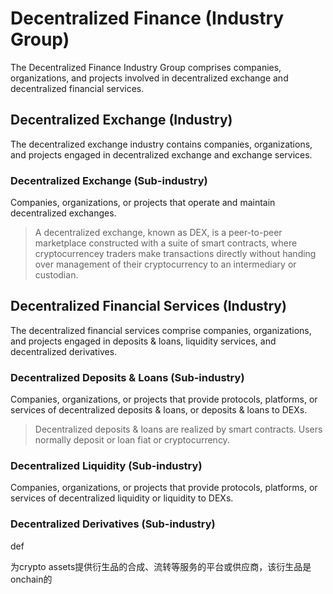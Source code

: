 # Decentralized Finance (Industry Group)

The Decentralized Finance Industry Group comprises companies, organizations, and projects involved in decentralized exchange and decentralized financial services.



## Decentralized Exchange (Industry)

The decentralized exchange industry contains companies, organizations, and projects engaged in decentralized exchange and exchange services.

### Decentralized Exchange (Sub-industry)

Companies, organizations, or projects that operate and maintain decentralized exchanges.

> A decentralized exchange, known as DEX, is a peer-to-peer marketplace constructed with a suite of smart contracts, where cryptocurrencey traders make transactions directly without handing over management of their cryptocurrency to an intermediary or custodian.



## Decentralized Financial Services (Industry)

The decentralized financial services comprise companies, organizations, and projects engaged in deposits & loans, liquidity services, and decentralized derivatives.&#x20;

### Decentralized Deposits & Loans (Sub-industry)

Companies, organizations, or projects that provide protocols, platforms, or services of decentralized deposits & loans, or deposits & loans to DEXs.&#x20;

> Decentralized deposits & loans are realized by smart contracts.  Users normally deposit or loan fiat or cryptocurrency.

### Decentralized Liquidity (Sub-industry)

Companies, organizations, or projects that provide protocols, platforms, or services of decentralized liquidity or liquidity to DEXs.&#x20;

### Decentralized Derivatives (Sub-industry)

def

为crypto assets提供衍生品的合成、流转等服务的平台或供应商，该衍生品是onchain的



